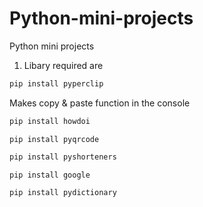 # Python-mini-projects
  Python mini projects

1. Libary required are

```python
pip install pyperclip

```
Makes copy & paste function in the console 
```python 
pip install howdoi
```
```pyhton
pip install pyqrcode
```
```python
pip install pyshorteners
```
```python
pip install google
```
```python
pip install pydictionary 
```
